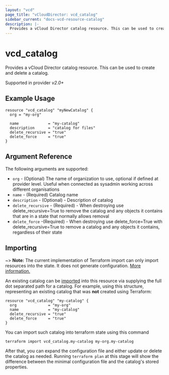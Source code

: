 ```yaml
---
layout: "vcd"
page_title: "vCloudDirector: vcd_catalog"
sidebar_current: "docs-vcd-resource-catalog"
description: |-
  Provides a vCloud Director catalog resource. This can be used to create and delete a catalog.
---
```


# vcd\_catalog

Provides a vCloud Director catalog resource. This can be used to create and delete a catalog.

Supported in provider *v2.0+*

## Example Usage

```hcl
resource "vcd_catalog" "myNewCatalog" {
  org = "my-org"

  name             = "my-catalog"
  description      = "catalog for files"
  delete_recursive = "true"
  delete_force     = "true"
}
```

## Argument Reference

The following arguments are supported:

* `org` - (Optional) The name of organization to use, optional if defined at provider level. Useful when connected as sysadmin working across different organisations
* `name` - (Required) Catalog name
* `description` - (Optional) - Description of catalog
* `delete_recursive` - (Required) - When destroying use delete_recursive=True to remove the catalog and any objects it contains that are in a state that normally allows removal
* `delete_force` -(Required) - When destroying use delete_force=True with delete_recursive=True to remove a catalog and any objects it contains, regardless of their state

## Importing

~> **Note:** The current implementation of Terraform import can only import resources into the state. It does not generate
configuration. [More information.][docs-import]

An existing catalog can be [imported][docs-import] into this resource via supplying the full dot separated path for a
catalog. For example, using this structure, representing an existing catalog that was **not** created using Terraform:

```hcl
resource "vcd_catalog" "my-catalog" {
  org              = "my-org"
  name             = "my-catalog"
  delete_recursive = "true"
  delete_force     = "true"
}
```

You can import such catalog into terraform state using this command

```
terraform import vcd_catalog.my-catalog my-org.my-catalog
```

[docs-import]:https://www.terraform.io/docs/import/

After that, you can expand the configuration file and either update or delete the catalog as needed. Running `terraform plan`
at this stage will show the difference between the minimal configuration file and the catalog's stored properties.

